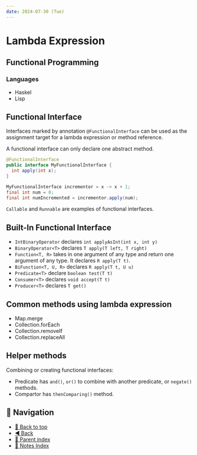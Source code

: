 ```yaml
---
date: 2024-07-30 (Tue)
---
```


# Lambda Expression

## Functional Programming

### Languages

- Haskel
- Lisp

## Functional Interface

Interfaces marked by annotation `@FunctionalInterface` can be used as the
assignment target for a lambda expression or method reference.

A functional interface can only declare one abstract method.

```java
@FunctionalInterface
public interface MyFunctionalInterface {
  int apply(int x);
}

MyFunctionalInterface incrementor = x -> x + 1;
final int num = 0;
final int numIncremented = incrementor.apply(num);
```

`Callable` and `Runnable` are examples of functional interfaces.

## Built-In Functional Interface

- `IntBinaryOperator` declares `int applyAsInt(int x, int y)`
- `BinaryOperator<T>` declares `T apply(T left, T right)`
- `Function<T, R>` takes in one argument of any type and return one argument of
  any type. It declares `R apply(T t)`.
- `BiFunction<T, U, R>` declares `R apply(T t, U u)`
- `Predicate<T>` declare `boolean test(T t)`
- `Consumer<T>` declares `void accept(T t)`
- `Producer<T>` declares `T get()`

## Common methods using lambda expression

- Map.merge
- Collection.forEach
- Collection.removeIf
- Collection.replaceAll

## Helper methods

Combining or creating functional interfaces:

- Predicate has `and()`, `or()` to combine with another predicate, or `negate()`
  methods.
- Compartor has `thenComparing()` method.

## 🧭 Navigation

- [🔼 Back to top](#lambda-expression)
- [◀️ Back](index.md)
- [🔖 Parent index](index.md)
- [📑 Notes Index](../../../index.md)

